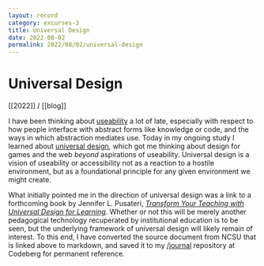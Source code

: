 ```yaml
---
layout: record
category: excurses-3
title: Universal Design
date: 2022-08-02
permalink: 2022/08/02/universal-design
---
```


# Universal Design

[[2022]] / [[blog]]

I have been thinking about [useability](https://www.iso.org/standard/31176.html) a lot of late, especially with respect to how people interface with abstract forms like knowledge or code, and the ways in which abstraction mediates use. Today in my ongoing study I learned about [universal design](https://projects.ncsu.edu/ncsu/design/cud/about_ud/udprinciplestext.htm), which got me thinking about design for games and the web *beyond* aspirations of useability. Universal design is a vision of useability or accessibility not as a reaction to a hostile environment, but as a foundational principle for any given environment we might create.

What initially pointed me in the direction of universal design was a link to a forthcoming book by Jennifer L. Pusateri, [*Transform Your Teaching with Universal Design for Learning*](https://publishing.cast.org/catalog/books-products/transform-your-teaching-pusateri). Whether or not this will be merely another pedagogical technology recuperated by institutional education is to be seen, but the underlying framework of universal design will likely remain of interest. To this end, I have converted the source document from NCSU that is linked above to markdown, and saved it to my [/journal](https://codeberg.org/steinea/journal) repository at Codeberg for permanent reference.
